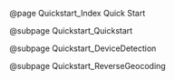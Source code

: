 @page Quickstart_Index Quick Start

@subpage Quickstart_Quickstart

@subpage Quickstart_DeviceDetection

@subpage Quickstart_ReverseGeocoding